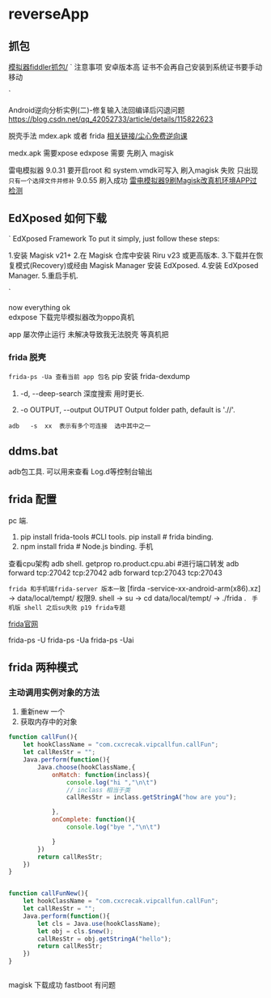 # reverseApp

## 抓包
[模拟器fiddler抓包/](https://cloud.tencent.com/developer/article/2220183?areaSource=102001.19&traceId=wnWh95Qli4BjrimDbxPvi)
`
注意事项 安卓版本高 证书不会再自己安装到系统证书要手动移动 

`


Android逆向分析实例(二)-修复输入法回编译后闪退问题
https://blog.csdn.net/qq_42052733/article/details/115822623

脱壳手法 mdex.apk  或者 frida
[相关链接/尘心免费逆向课](https://www.bilibili.com/video/BV1dB4y1W75X/)


medx.apk 需要xpose   edxpose 需要 先刷入 magisk 

雷电模拟器 9.0.31 
要开启root 和 system.vmdk可写入
刷入magisk 失败 只出现`只有一个选择文件并修补` 9.0.55 刷入成功
[雷电模拟器9刷Magisk改真机环境APP过检测](https://www.bilibili.com/video/BV1bs4y1k7Wv/?spm_id_from=333.337.search-card.all.click&vd_source=89339925c834a2bb326d535c7ed230f2)

## EdXposed  如何下载
`
EdXposed Framework
To put it simply, just follow these steps:

1.安装 Magisk v21+
2.在 Magisk 仓库中安装 Riru v23 或更高版本.
3.下载并在恢复模式(Recovery)或经由 Magisk Manager 安装 EdXposed.
4.安装 EdXposed Manager.
5.重启手机.

`


now everything ok  
edxpose 下载完毕模拟器改为oppo真机



app 屡次停止运行 未解决导致我无法脱壳 
等真机把


### frida 脱壳

`frida-ps -Ua 查看当前 app 包名` 
pip 安装 frida-dexdump

1. -d, --deep-search 深度搜索  用时更长.

2. -o OUTPUT, --output OUTPUT  Output folder path, default is './<appname>/'.

`adb  
-s  xx  表示有多个可连接  选中其中之一`


## ddms.bat
    
adb包工具.
    可以用来查看 Log.d等控制台输出

## frida 配置
pc 端.
1. pip install frida-tools #CLI tools.
pip install  # frida binding.
2. npm install frida # Node.js binding.
手机

查看cpu架构
adb shell.
getprop ro.product.cpu.abi #进行端口转发
adb forward tcp:27042 tcp:27042
adb forward tcp:27043 tcp:27043




 `frida 和手机端frida-server 版本一致` [firda -service-xx-android-arm(x86).xz] -> data/local/tempt/ 权限9.
shell -> su -> cd data/local/tempt/ -> ./frida  .
 ` 手机版 shell 之后su失败 p19 frida专题`

 [frida官网](https://frida.re/docs/frida-ps)


  frida-ps -U
 frida-ps -Ua
  frida-ps -Uai

  ## frida 两种模式

### 主动调用实例对象的方法
1. 重新new 一个
2. 获取内存中的对象
``` js
function callFun(){
    let hookClassName = "com.cxcrecak.vipcallfun.callFun";
    let callResStr = "";
    Java.perform(function(){
        Java.choose(hookClassName,{
            onMatch: function(inclass){
                console.log("hi ","\n\t")
                // inclass 相当于类 
                callResStr = inclass.getStringA("how are you");

            },
            onComplete: function(){
                console.log("bye ","\n\t")

            }
        })
        return callResStr;
    })
}


function callFunNew(){
    let hookClassName = "com.cxcrecak.vipcallfun.callFun";
    let callResStr = "";
    Java.perform(function(){
        let cls = Java.use(hookClassName);
        let obj = cls.$new();
        callResStr = obj.getStringA("hello");
        return callResStr;
    })
}



```
magisk 下载成功  fastboot 有问题